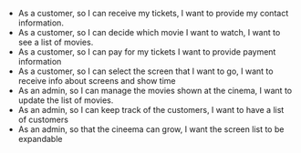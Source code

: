 - As a customer, so I can receive my tickets, I want to provide my contact information.
- As a customer, so I can decide which movie I want to watch, I want to see a list of movies.
- As a customer, so I can pay for my tickets I want to provide payment information
- As a customer, so I can select the screen that I want to go, I want to receive info about screens and show time
- As an admin, so I can manage the movies shown at the cinema, I want to update the list of movies.
- As an admin, so I can keep track of the customers, I want to have a list of customers
- As an admin, so that the cineema can grow, I want the screen list to be expandable
